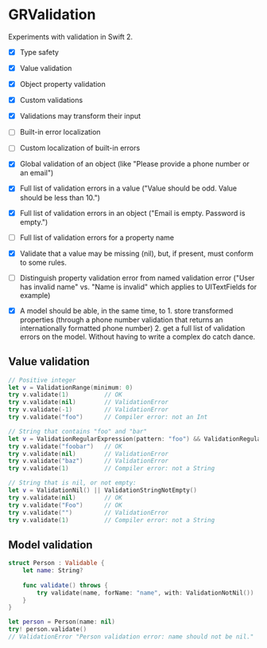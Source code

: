 GRValidation
============

Experiments with validation in Swift 2.

- [X] Type safety
- [X] Value validation
- [X] Object property validation
- [X] Custom validations
- [X] Validations may transform their input
- [ ] Built-in error localization
- [ ] Custom localization of built-in errors
- [X] Global validation of an object (like "Please provide a phone number or an email")
- [X] Full list of validation errors in a value ("Value should be odd. Value should be less than 10.")
- [X] Full list of validation errors in an object ("Email is empty. Password is empty.")
- [ ] Full list of validation errors for a property name
- [X] Validate that a value may be missing (nil), but, if present, must conform to some rules.
- [ ] Distinguish property validation error from named validation error ("User has invalid name" vs. "Name is invalid" which applies to UITextFields for example)
- [X] A model should be able, in the same time, to 1. store transformed properties (through a phone number validation that returns an internationally formatted phone number) 2. get a full list of validation errors on the model. Without having to write a complex do catch dance.


## Value validation

```swift
// Positive integer
let v = ValidationRange(minimum: 0)
try v.validate(1)          // OK
try v.validate(nil)        // ValidationError
try v.validate(-1)         // ValidationError
try v.validate("foo")      // Compiler error: not an Int

// String that contains "foo" and "bar"
let v = ValidationRegularExpression(pattern: "foo") && ValidationRegularExpression(pattern: "bar")
try v.validate("foobar")   // OK
try v.validate(nil)        // ValidationError
try v.validate("baz")      // ValidationError
try v.validate(1)          // Compiler error: not a String

// String that is nil, or not empty:
let v = ValidationNil() || ValidationStringNotEmpty()
try v.validate(nil)        // OK
try v.validate("Foo")      // OK
try v.validate("")         // ValidationError
try v.validate(1)          // Compiler error: not a String
```


## Model validation

```swift
struct Person : Validable {
    let name: String?
    
    func validate() throws {
        try validate(name, forName: "name", with: ValidationNotNil())
    }
}

let person = Person(name: nil)
try! person.validate()
// ValidationError "Person validation error: name should not be nil."
```
